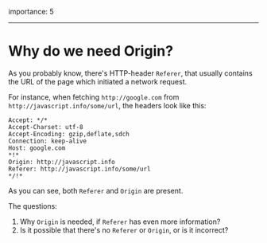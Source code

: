 importance: 5

---

# Why do we need Origin?

As you probably know, there's HTTP-header `Referer`, that usually contains the URL of the page which initiated a network request.

For instance, when fetching `http://google.com` from `http://javascript.info/some/url`, the headers look like this:

```
Accept: */*
Accept-Charset: utf-8
Accept-Encoding: gzip,deflate,sdch
Connection: keep-alive
Host: google.com
*!*
Origin: http://javascript.info
Referer: http://javascript.info/some/url
*/!*
```

As you can see, both `Referer` and `Origin` are present.

The questions:

1. Why `Origin` is needed, if `Referer` has even more information?
2. Is it possible that there's no `Referer` or `Origin`, or is it incorrect?
